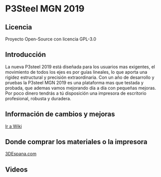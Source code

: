 # P3Steel MGN 2019

## Licencia
Proyecto Open-Source con licencia GPL-3.0

##  Introducción
La nueva P3steel 2019 está diseñada para los usuarios mas exigentes, el movimiento de todos los ejes es por guías lineales, lo que aporta una rigidez estructural y precisión extraordinaria.
Con un año de desarrollo y pruebas la P3steel MGN 2019 es una plataforma mas que testada y probada, que ademas vamos mejorando día a día con pequeñas mejoras.
Por poco dinero tendrás a tú disposición una impresora de escritorio profesional, robusta y duradera.

## Información de cambios y mejoras
[Ir a Wiki](https://wiki.3despana.com/index.php?title=P3Steel_MGN_2019)

## Donde comprar los materiales o la impresora
[3DEspana.com](https://3despana.com)

## Videos
